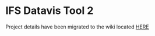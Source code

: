 # IFS Datavis Tool 2

Project details have been migrated to the wiki located [HERE](https://code.cs.earlham.edu/field-science/datavis/-/wikis/home)
